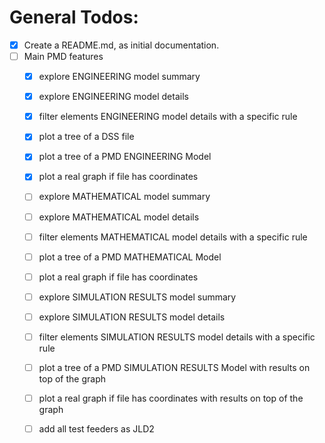 
# General Todos:

- [x] Create a README.md, as initial documentation.
- [ ] Main PMD features
  - [x] explore ENGINEERING model summary
  - [x] explore ENGINEERING model details 
  - [x] filter elements ENGINEERING model details with a specific rule
  - [x] plot a tree of a DSS file 
  - [x] plot a tree of a PMD ENGINEERING Model 
  - [x] plot a real graph if file has coordinates
  - [ ] explore MATHEMATICAL model summary
  - [ ] explore MATHEMATICAL model details
  - [ ] filter elements MATHEMATICAL model details with a specific rule
  - [ ] plot a tree of a PMD MATHEMATICAL Model
  - [ ] plot a real graph if file has coordinates
  - [ ] explore SIMULATION RESULTS model summary
  - [ ] explore SIMULATION RESULTS model details
  - [ ] filter elements SIMULATION RESULTS model details with a specific rule
  - [ ] plot a tree of a PMD SIMULATION RESULTS Model with results on top of the graph
  - [ ] plot a real graph if file has coordinates with results on top of the graph
  - [ ] add all test feeders as JLD2

